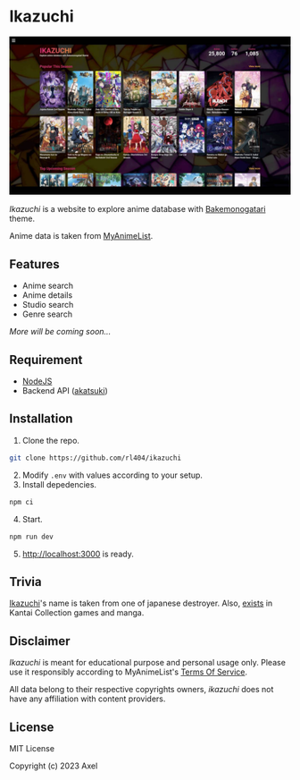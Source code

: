 # Ikazuchi

<p align="center">
    <img src="https://raw.githubusercontent.com/rl404/ikazuchi/master/public/images/home.jpg">
</p>

_Ikazuchi_ is a website to explore anime database with [Bakemonogatari](https://myanimelist.net/anime/5081) theme.

Anime data is taken from [MyAnimeList](https://myanimelist.net).

## Features

- Anime search
- Anime details
- Studio search
- Genre search

_More will be coming soon..._

## Requirement

- [NodeJS](https://nodejs.org/)
- Backend API ([akatsuki](https://github.com/rl404/akatsuki))

## Installation

1. Clone the repo.

```sh
git clone https://github.com/rl404/ikazuchi
```

2. Modify `.env` with values according to your setup.
3. Install depedencies.

```sh
npm ci
```

4. Start.

```sh
npm run dev
```

5. [http://localhost:3000](http://localhost:3000) is ready.

## Trivia

[Ikazuchi](<https://en.wikipedia.org/wiki/Ikazuchi-class_destroyer>)'s name is taken from one of japanese destroyer. Also, [exists](https://en.kancollewiki.net/Ikazuchi) in Kantai Collection games and manga.

## Disclaimer

_Ikazuchi_ is meant for educational purpose and personal usage only. Please use it responsibly according to MyAnimeList's [Terms Of Service](https://myanimelist.net/about/terms_of_use).

All data belong to their respective copyrights owners, _ikazuchi_ does not have any affiliation with content providers.

## License

MIT License

Copyright (c) 2023 Axel
